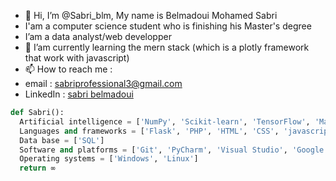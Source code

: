 - 👋 Hi, I’m @Sabri_blm, My name is Belmadoui Mohamed Sabri
- I'am a computer science student who is finishing his Master's degree
- I’am a data analyst/web developper 
- 🌱 I’am currently learning the mern stack (which is a plotly framework that work with javascript)
- 📫 How to reach me :
- email : sabriprofessional3@gmail.com
- LinkedIn : <a href="https://www.linkedin.com/in/sabri-belmadoui-1b5210206/">sabri belmadoui</a>

```python
def Sabri():
  Artificial intelligence = ['NumPy', 'Scikit‑learn', 'TensorFlow', 'Matplotlib', 'Pandas', 'Pytorch', 'Yolo']
  Languages and frameworks = ['Flask', 'PHP', 'HTML', 'CSS', 'javascript', 'java', 'C', 'JEE', 'dash']
  Data base = ['SQL']
  Software and platforms = ['Git', 'PyCharm', 'Visual Studio', 'Google Colab', 'Anaconda', 'Android Studio', 'overleaf (latex)', 'Figma', 'Wordpress']
  Operating systems = ['Windows', 'Linux']
  return ∞
```

<!---
tchikyy/tchikyy is a ✨ special ✨ repository because its `README.md` (this file) appears on your GitHub profile.
You can click the Preview link to take a look at your changes.
--->

